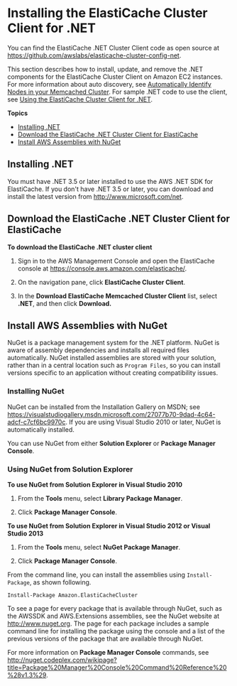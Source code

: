# Installing the ElastiCache Cluster Client for \.NET<a name="Appendix.DotNETAutoDiscoverySetup"></a>

You can find the ElastiCache \.NET Cluster Client code as open source at [https://github\.com/awslabs/elasticache\-cluster\-config\-net](https://github.com/awslabs/elasticache-cluster-config-net)\.

This section describes how to install, update, and remove the \.NET components for the ElastiCache Cluster Client on Amazon EC2 instances\. For more information about auto discovery, see [Automatically Identify Nodes in your Memcached Cluster](AutoDiscovery.md)\. For sample \.NET code to use the client, see [Using the ElastiCache Cluster Client for \.NET](AutoDiscovery.Using.md#AutoDiscovery.Using.ModifyApp.DotNET)\.

**Topics**
+ [Installing \.NET](#Appendix.DotNETAutoDiscoverySetup.DotNET)
+ [Download the ElastiCache \.NET Cluster Client for ElastiCache](#Appendix.DotNETAutoDiscoverySetup.Downloading)
+ [Install AWS Assemblies with NuGet](#Appendix.DotNETAutoDiscoverySetup.Installing)

## Installing \.NET<a name="Appendix.DotNETAutoDiscoverySetup.DotNET"></a>

You must have \.NET 3\.5 or later installed to use the AWS \.NET SDK for ElastiCache\. If you don't have \.NET 3\.5 or later, you can download and install the latest version from [http://www\.microsoft\.com/net](http://www.microsoft.com/net)\.

## Download the ElastiCache \.NET Cluster Client for ElastiCache<a name="Appendix.DotNETAutoDiscoverySetup.Downloading"></a>

**To download the ElastiCache \.NET cluster client**

1. Sign in to the AWS Management Console and open the ElastiCache console at [ https://console\.aws\.amazon\.com/elasticache/](https://console.aws.amazon.com/elasticache/)\.

1. On the navigation pane, click **ElastiCache Cluster Client**\.

1. In the **Download ElastiCache Memcached Cluster Client** list, select **\.NET**, and then click **Download\.**

## Install AWS Assemblies with NuGet<a name="Appendix.DotNETAutoDiscoverySetup.Installing"></a>

NuGet is a package management system for the \.NET platform\. NuGet is aware of assembly dependencies and installs all required files automatically\. NuGet installed assemblies are stored with your solution, rather than in a central location such as `Program Files`, so you can install versions specific to an application without creating compatibility issues\.

### Installing NuGet<a name="Appendix.DotNETAutoDiscoverySetup.Installing.NuGet"></a>

NuGet can be installed from the Installation Gallery on MSDN; see [https://visualstudiogallery\.msdn\.microsoft\.com/27077b70\-9dad\-4c64\-adcf\-c7cf6bc9970c](https://visualstudiogallery.msdn.microsoft.com/27077b70-9dad-4c64-adcf-c7cf6bc9970c)\. If you are using Visual Studio 2010 or later, NuGet is automatically installed\.

You can use NuGet from either **Solution Explorer** or **Package Manager Console**\.

### Using NuGet from Solution Explorer<a name="Appendix.DotNETAutoDiscoverySetup.NuGet.SolutionExplorer"></a>

**To use NuGet from Solution Explorer in Visual Studio 2010**

1. From the **Tools** menu, select **Library Package Manager**\.

1. Click **Package Manager Console**\.

**To use NuGet from Solution Explorer in Visual Studio 2012 or Visual Studio 2013**

1. From the **Tools** menu, select **NuGet Package Manager**\.

1. Click **Package Manager Console**\.

From the command line, you can install the assemblies using `Install-Package`, as shown following\.

```
Install-Package Amazon.ElastiCacheCluster
```

To see a page for every package that is available through NuGet, such as the AWSSDK and AWS\.Extensions assemblies, see the NuGet website at [http://www\.nuget\.org](http://www.nuget.org)\. The page for each package includes a sample command line for installing the package using the console and a list of the previous versions of the package that are available through NuGet\.

For more information on **Package Manager Console** commands, see [http://nuget\.codeplex\.com/wikipage?title=Package%20Manager%20Console%20Command%20Reference%20%28v1\.3%29](http://nuget.codeplex.com/wikipage?title=Package%20Manager%20Console%20Command%20Reference%20%28v1.3%29)\.